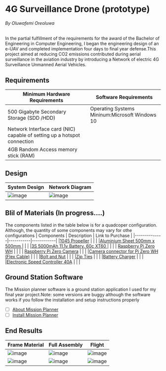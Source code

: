 # 4G Surveillance Drone (prototype)
###### By Oluwafemi Oreoluwa
In the partial fulfillment of the requirements for the award of the Bachelor of Engineering in Computer Engineering, I began the engineering design of an e-UAV and completed implementation four days to final year defense.This project aimed at reducing CO2 emissions contributed during aerial surveillance in the aviation industry by introducing a Network of electric 4G Surveillance Unmanned Aerial Vehicles.


## Requirements

| Minimum Hardware Requirements    | Software Requirements |
|-----------|------------|
|	500 Gigabyte Secondary Storage (SDD /HDD)|  Operating Systems Mininum:Microsoft Windows 10 |
| Network Interface card (NIC) capable of setting up a hotspot connection |   |
| 4GB Random Access memory stick (RAM)   | 


## Design 
| System Design |  Network Diagram | 
|--------------|-----------|
| ![image](https://user-images.githubusercontent.com/75027292/186240077-b275ccb4-2f3e-41ff-a0a3-b5ef013c380b.png) |![image](https://user-images.githubusercontent.com/75027292/186240302-cc7d08a3-3ad2-48c3-a4b1-305490a04321.png) |

## BIil of Materials (In progress....) 
The components listed in the table below is for a quadcoper configuration. Although, the quantity of some components may vary for othe configurations 
| Components       | Description   | Link to Purchase |
|--------------|-----------|------------|
|[1045 Propeller](https://binged.it/3Bm6YIN) |  |   |
|[Aluminium Sheet 500mm x 500mm ](https://binged.it/3QfUJ4k) |  |   |
|[3S 5000mAh 11.1v Battery. 60c XT60 ](https://binged.it/3AJzNxb)  |  |   |
| [Raspberry Pi Zero WH](https://binged.it/3q7gxov) |  |   |
| [Raspberry Pi Zero Camera](https://binged.it/3KS7lOk)  |  |   |
|[Camera connector for Pi Zero WH (Flex Cable)](https://binged.it/3cLv2Lu) |  |   |
|[Bolt and Nut](https://binged.it/3D4u3k6) |  |   |
|[Zip Ties](https://binged.it/3AKdaZj)  |  |   |
|[Battery Charger](https://binged.it/3wU4ZZu)  |  |   |
|[Electronic Speed Controller 40A](https://bit.ly/oreesc)   |  |  |

## Ground Station Software
The Mission planner software is a ground station application I used for my final year project.Note: some versions are buggy although the software works if you follow the installation and setup instructions properly

- [ ] [About Mission Planner](https://ardupilot.org/planner/docs/mission-planner-overview.html)  
- [ ] [Install Mission Planner](https://ardupilot.org/planner/docs/mission-planner-installation.html)  

## End Results 
| Frame Material  | Full Assembly  | Flight |
|--------------|-----------|------------|
| ![image](https://user-images.githubusercontent.com/75027292/186236744-8c30b7e8-f129-4f69-8ac2-61a19b94e8e3.png)|  ![image](https://user-images.githubusercontent.com/75027292/186237465-8e3c2c9b-1934-495d-a1f7-fc9e90147f48.png) | ![image](https://user-images.githubusercontent.com/75027292/186239196-a33fff34-c9ae-4228-909a-4655c8b2fd27.png)|
|![image](https://user-images.githubusercontent.com/75027292/186236875-5cd0b15d-be1e-4f40-8713-ed92fbd48646.png) | ![image](https://user-images.githubusercontent.com/75027292/186237381-5bd7bc6a-ad53-40de-bc78-2130f1bb2b81.png)|![image](https://user-images.githubusercontent.com/75027292/186239565-ac8e6164-e1e8-4640-a357-9d2af41c9338.png)|
